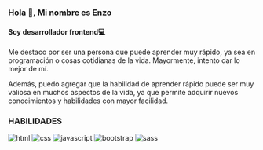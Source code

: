 ### Hola 👋, Mi nombre es Enzo
#### Soy desarrollador frontend💻

Me destaco por ser una persona que puede aprender muy rápido, ya sea en programación o cosas cotidianas de la vida. Mayormente, intento dar lo mejor de mí. 

Además, puedo agregar que la habilidad de aprender rápido puede ser muy valiosa en muchos aspectos de la vida, ya que permite adquirir nuevos conocimientos y habilidades con mayor facilidad.

### HABILIDADES

![html](https://img.shields.io/badge/HTML-ff4d4d?style=for-the-badge&logo=appveyor=html&logoColor=white&labelColor=101010) ![css](https://img.shields.io/badge/CSS-4d7aff?style=for-the-badge&logo=appveyor=html&logoColor=white&labelColor=101010) ![javascript](https://img.shields.io/badge/JAVASCRIPT-ffff00?style=for-the-badge&logo=appveyor=html&logoColor=white&labelColor=101010) ![bootstrap](https://img.shields.io/badge/BOOTSTRAP-8a2be2?style=for-the-badge&logo=appveyor=html&logoColor=white&labelColor=101010) ![sass](https://img.shields.io/badge/SASS-ff6680?style=for-the-badge&logo=appveyor=html&logoColor=white&labelColor=101010)
